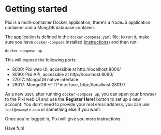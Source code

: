 
# Getting started

Pixi is a multi-container Docker application; there's a NodeJS application
container and a MongDB database container.

The application is defined in the `docker-compose.yaml` file; to run it,
make sure you have `docker-compose` installed
([instructions](https://docs.docker.com/compose/install/)) and then run:

```
docker-compose up
```

This will expose the following ports:

* 8000: Pixi web UI, accessible at http://localhost:8000/
* 8090: Pixi API, accessible at http://localhost:8090/
* 27017: MongoDB native interface
* 28017: MongoDB HTTP interface, http://localhost:28017/

As a new user, after running `docker-compose up`, you can open your browser to the Pixi web UI and use the **Register Here!** button to set up a new account. You don't need to provide your real email address, you can use `test@example.com` or something else if you want.

Once you're logged in, Pixi will give you more instructions.

Have fun!